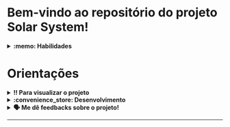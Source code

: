 # Bem-vindo ao repositório do projeto Solar System!

<details>
  <summary><strong>:memo: Habilidades</strong></summary><br />

  Neste projeto, fui capaz de:

  * Utilizar JSX no React;

  * Utilizar corretamente o método `render()` para renderizar seus componentes;

  * Utilizar `import` para trazer componentes em diferentes arquivos;

  * Criar componentes de classe em React;

  * Criar múltiplos componentes a partir de um array;

  * Fazer uso de `props` corretamente;

  * Fazer uso de `PropTypes` para validar as `props de um componente`.
</details>

# Orientações

<details>
  <summary><strong>‼️ Para visualizar o projeto</strong></summary><br />

  1. Clone o repositório

  - Use o comando: `git clone git@github.com/p4n1k0/react-project-solar-system.git.
  - Entre na pasta do repositório que você acabou de clonar:
    - `cd react-project-solar-system`

  2. Instale as dependências

  - `npm install`.
  
  3. Visualize a página (PORT: 3000)
  
  - `npm start`

</details>

<details>
  <summary><strong>:convenience_store: Desenvolvimento </strong></summary><br />

  Desenvolvi uma aplicação em React com criação de componentes de classe e passagem de props. Essa aplicação simulou uma visualização do nosso Sistema Solar.
  Obs: testes criados pelo time da trybe.
</details>

<details>
  <summary><strong>🗣 Me dê feedbacks sobre o projeto!</strong></summary><br />
</details>

---
